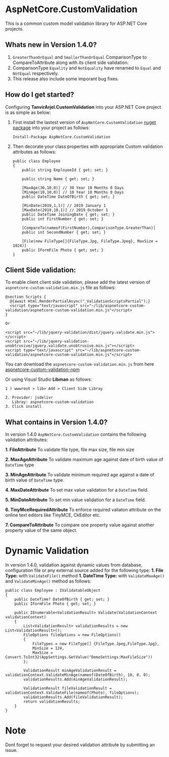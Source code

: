 # AspNetCore.CustomValidation

 This is a common custom model validation library for ASP.NET Core projects.
 
## Whats new in Version 1.4.0?

   1. `GreaterThanOrEqual` and `SmallerThanOrEqual` ComparisonType  to CompareToAttribute along with its client side validation.
   2. ComparisonType `Equality` and `NotEquality` have renamed to `Equal` and `NotEqual` respectively.
   3. This release also include some imporant bug fixes.
 
## How do I get started?
 
 Configuring **TanvirArjel.CustomValidation** into your ASP.NET Core project is as simple as below:
 
 1. First install the lastest version of `AspNetCore.CustomValidation` [nuget package](https://www.nuget.org/packages/AspNetCore.CustomValidation) into your project as follows:
 
    `Install-Package AspNetCore.CustomValidation`
    
 2. Then decorate your class properties with appropriate Custom validation attributes as follows:
 
        public class Employee
        {
            public string EmployeeId { get; set; }

            public string Name { get; set; }

            [MaxAge(30,10,0)] // 30 Year 10 Months 0 Days
            [MinAge(10,10,0)] // 10 Year 10 Months 0 Days
            public DateTime DateOfBirth { get; set; }

            [MinDate(2019,1,1)] // 2019 January 1
            [MaxDate(2019,10,1)] // 2019 October 1
            public DateTime JoiningDate { get; set; }
            public int FirstNumber { get; set; }

            [CompareTo(nameof(FirstNumber),ComparisonType.GreaterThan)]
            public int SecondNumber { get; set; }

            [File(new FileType[]{FileType.Jpg, FileType.Jpeg}, MaxSize = 1024)]
            public IFormFile Photo { get; set; }
        }
        
  ## Client Side validation:
  
  To enable client client side validation, please add the latest version of `aspnetcore-custom-validation.min.js` file as follows:
  
    @section Scripts {
      @{await Html.RenderPartialAsync("_ValidationScriptsPartial");}
      <script type="text/javascript" src="~/lib/aspnetcore-custom-validation/aspnetcore-custom-validation.min.js"</script>
    }
    
    Or
    
    <script src="~/lib/jquery-validation/dist/jquery.validate.min.js"></script>
    <script src="~/lib/jquery-validation-unobtrusive/jquery.validate.unobtrusive.min.js"></script>
    <script type="text/javascript" src="~/lib/aspnetcore-custom-validation/aspnetcore-custom-validation.min.js"</script>
    
You can download the `aspnetcore-custom-validation.min.js` from here [aspnetcore-custom-validation-npm](https://www.npmjs.com/package/aspnetcore-custom-validation)

Or using Visusl Studio **Libman** as follows:

    1 ) wwwroot > lib> Add > Client Side Libray

    2. Provider: jsdelivr
       Libray: aspnetcore-custom-validation
    3. Click install
  
        
  ## What contains in Version 1.4.0?
  
  In version 1.4.0 `AspNetCore.CustomValidation` contains the following validation attributes:
  
  **1. FileAttribute**
       To validate file type, file max size, file min size
       
  **2. MaxAgeAttribute**
       To validate maximum age against date of birth value of `DateTime` type
       
  **3. MinAgeAttribute**
       To validate minimum required age against a date of birth value of `DateTime` type.
       
  **4. MaxDateAttribute**
       To set max value validation for a `DateTime` field.
       
  **5. MinDateAttribute**
       To set min value validation for a `DateTime` field.
       
  **6. TinyMceRequiredAttribute**
       To enforce required valiaton attribute on the online text editors like TinyMCE, CkEditor etc.
       
  **7. CompareToAttribute**
       To compare one property value against another property value of the same object.
       
   # Dynamic Validation
   In version 1.4.0, validation against dynamic values from database, configuration file or any external source added for the following type:
    **1. File Type:** with `ValidateFile()` method
    **1. DateTime Type:** with `ValidateMaxAge()` and `ValidateMinAge()` method as follows:
    
    public class Employee : IValidatableObject
    {
        public DateTime? DateOfBirth { get; set; }
        public IFormFile Photo { get; set; }

        public IEnumerable<ValidationResult> Validate(ValidationContext validationContext)
        {
            List<ValidationResult> validationResults = new List<ValidationResult>();
            FileOptions fileOptions = new FileOptions()
            {
                FileTypes = new FileType[] {FileType.Jpeg,FileType.Jpg},
                MinSize = 124,
                MaxSize = Convert.ToInt32(AppSettings.GetValue("DemoSettings:MaxFileSize"))
            };

            ValidationResult minAgeValidationResult = validationContext.ValidateMinAge(nameof(DateOfBirth), 10, 0, 0);
            validationResults.Add(minAgeValidationResult);
            
            ValidationResult fileValidationResult = validationContext.ValidateFile(nameof(Photo), fileOptions);
            validationResults.Add(fileValidationResult);
            return validationResults;
        }
    }
    
       
   # Note
   
   Dont forget to request your desired validation  attribute by submitting an issue.
  
  
